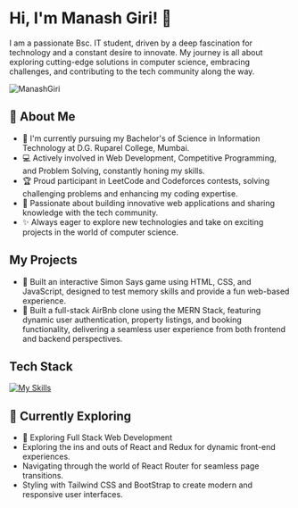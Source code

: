 # Hi, I'm Manash Giri! 👋

I am a passionate Bsc. IT student, driven by a deep fascination for technology and a constant desire to innovate. My journey is all about exploring cutting-edge solutions in computer science, embracing challenges, and contributing to the tech community along the way.

![ManashGiri](https://github-readme-stats.vercel.app/api?username=ManashGiri&theme=vue-dark&show_icons=true&hide_border=true&count_private=true)

## 🚀 About Me

- 🔭 I'm currently pursuing my Bachelor's of Science in Information Technology at D.G. Ruparel College, Mumbai.
- 💻 Actively involved in Web Development, Competitive Programming, and Problem Solving, constantly honing my skills.
- 🏆 Proud participant in LeetCode and Codeforces contests, solving challenging problems and enhancing my coding expertise.
- 🚀 Passionate about building innovative web applications and sharing knowledge with the tech community.
- ✨ Always eager to explore new technologies and take on exciting projects in the world of computer science.

## My Projects
- 🚀 Built an interactive Simon Says game using HTML, CSS, and JavaScript, designed to test memory skills and provide a fun web-based experience.
- 🚀 Built a full-stack AirBnb clone using the MERN Stack, featuring dynamic user authentication, property listings, and booking functionality, delivering a seamless user experience from both frontend and backend perspectives.

## Tech Stack
[![My Skills](https://skillicons.dev/icons?i=java,js,html,css,express,nodejs,react,mongodb,mysql,,git,github,cpp,c,python)](https://skillicons.dev)

## 🌱 Currently Exploring

  - 🚀 Exploring Full Stack Web Development
  - Exploring the ins and outs of React and Redux for dynamic front-end experiences.
  - Navigating through the world of React Router for seamless page transitions.
  - Styling with Tailwind CSS and BootStrap to create modern and responsive user interfaces.
<!--
 ## 🏆 Achievements

- Completed 600+ questions on Leetcode.


## 📬 Get in Touch

- Connect with me on [Twitter]
- Connect with me on [Linkedin]
- Connect Here [Linktree]

Thanks for stopping by! Let's connect and explore the fascinating world of technology together. 🚀

<!--

Here are some ideas to get you started:

- 🔭 I’m currently working on ...
- 🌱 I’m currently learning ...
- 👯 I’m looking to collaborate on ...
- 🤔 I’m looking for help with ...
- 💬 Ask me about ...
- 📫 How to reach me: ...
- 😄 Pronouns: ...
- ⚡ Fun fact: ...
-->
